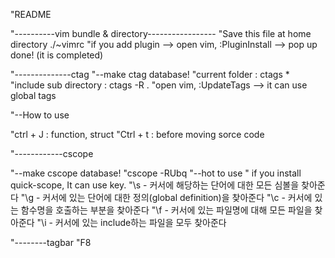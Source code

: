 "README

"----------vim bundle & directory-----------------
"Save this file at home directory ./~vimrc 
"if you add plugin --> open vim, :PluginInstall --> pop up done! (it is completed)

"--------------ctag
"--make ctag database!
"current folder : ctags *
"include sub directory : ctags -R .
"open vim, :UpdateTags --> it can use global tags

"--How to use

"ctrl + J : function, struct
"Ctrl + t : before moving sorce code

"------------cscope

"--make cscope database!
"cscope -RUbq
"--hot to use
" if you install quick-scope, It can use key.
"\s - 커서에 해당하는 단어에 대한 모든 심볼을 찾아준다
"\g - 커서에 있는 단어에 대한 정의(global definition)을 찾아준다
"\c - 커서에 있는 함수명을 호출하는 부분을 찾아준다
"\f - 커서에 있는 파일명에 대해 모든 파일을 찾아준다
"\i - 커서에 있는 include하는 파일을 모두 찾아준다

"--------tagbar
"F8

